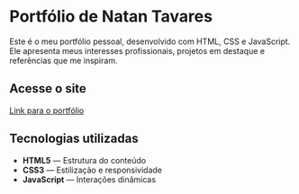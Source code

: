 # Portfólio de Natan Tavares

Este é o meu portfólio pessoal, desenvolvido com HTML, CSS e JavaScript. Ele apresenta meus interesses profissionais, projetos em destaque e referências que me inspiram.

## Acesse o site

[Link para o portfólio]([https://seulink.com](https://natan-tavares.github.io/Portifolio/))


## Tecnologias utilizadas

- **HTML5** — Estrutura do conteúdo
- **CSS3** — Estilização e responsividade
- **JavaScript** — Interações dinâmicas
